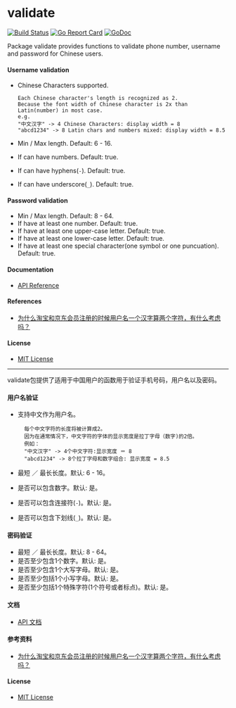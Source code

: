 # validate

[![Build Status](https://travis-ci.org/northbright/validate.svg?branch=master)](https://travis-ci.org/northbright/validate)
[![Go Report Card](https://goreportcard.com/badge/github.com/northbright/validate)](https://goreportcard.com/report/github.com/northbright/validate)
[![GoDoc](https://godoc.org/github.com/northbright/validate?status.svg)](https://godoc.org/github.com/northbright/validate)

Package validate provides functions to validate phone number, username and password for Chinese users.

#### Username validation
  * Chinese Characters supported.
  
        Each Chinese character's length is recognized as 2.
        Because the font width of Chinese character is 2x than Latin(number) in most case.
        e.g.
        "中文汉字" -> 4 Chinese Characters: display width = 8
        "abcd1234" -> 8 Latin chars and numbers mixed: display width = 8.5      
  * Min / Max length. Default: 6 - 16.
  * If can have numbers. Default: true.
  * If can have hyphens(`-`). Default: true.
  * If can have underscore(`_`). Default: true.

#### Password validation
  * Min / Max length. Default: 8 - 64.
  * If have at least one number. Default: true.
  * If have at least one upper-case letter. Default: true.
  * If have at least one lower-case letter. Default: true.
  * If have at least one special character(one symbol or one puncuation). Default: true.

#### Documentation
* [API Reference](http://godoc.org/github.com/northbright/validate)

#### References
* [为什么淘宝和京东会员注册的时候用户名一个汉字算两个字符，有什么考虑吗？](https://www.zhihu.com/question/22295828/answer/82576462)

#### License
* [MIT License](LICENSE)

-------------------------

validate包提供了适用于中国用户的函数用于验证手机号码，用户名以及密码。

#### 用户名验证
  * 支持中文作为用户名。
      
          每个中文字符的长度将被计算成2。
          因为在通常情况下，中文字符的字体的显示宽度是拉丁字母（数字)的2倍。
          例如：
          "中文汉字" -> 4个中文字符:显示宽度 ＝ 8
          "abcd1234" -> 8个拉丁字母和数字组合: 显示宽度 = 8.5
  * 最短 ／ 最长长度。默认: 6 - 16。
  * 是否可以包含数字。默认: 是。
  * 是否可以包含连接符(`-`)。默认: 是。
  * 是否可以包含下划线(`_`)。默认: 是。

#### 密码验证
  * 最短 ／ 最长长度。默认: 8 - 64。
  * 是否至少包含1个数字。默认: 是。
  * 是否至少包含1个大写字母。默认: 是。
  * 是否至少包括1个小写字母。默认: 是。
  * 是否至少包括1个特殊字符(1个符号或者标点)。默认: 是。

#### 文档
* [API 文档](http://godoc.org/github.com/northbright/validate)

#### 参考资料
* [为什么淘宝和京东会员注册的时候用户名一个汉字算两个字符，有什么考虑吗？](https://www.zhihu.com/question/22295828/answer/82576462)

#### License
* [MIT License](LICENSE)
